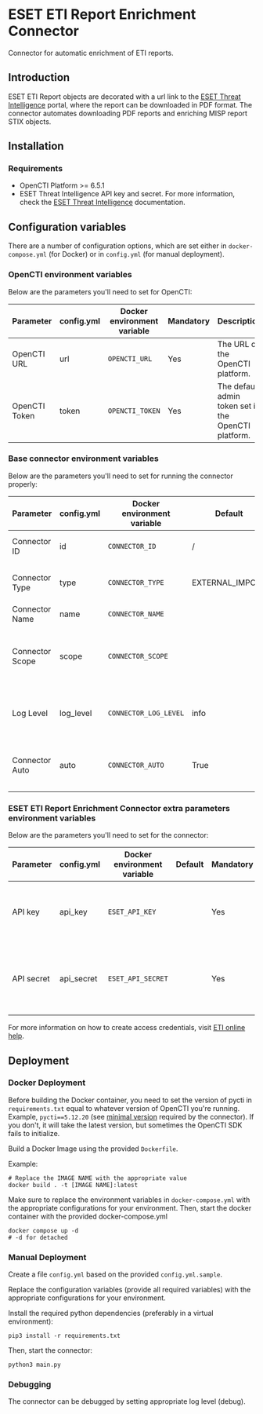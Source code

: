 # ESET ETI Report Enrichment Connector

Connector for automatic enrichment of ETI reports.

## Introduction

ESET ETI Report objects are decorated with a url link to the [ESET Threat Intelligence](https://eti.eset.com) portal,
where the report can be downloaded in PDF format.
The connector automates downloading PDF reports and enriching MISP report STIX objects.

## Installation

### Requirements

- OpenCTI Platform >= 6.5.1
- ESET Threat Intelligence API key and secret. For more information, check the [ESET Threat Intelligence](https://help.eset.com/eti_portal/en-US/) documentation.

## Configuration variables

There are a number of configuration options, which are set either in `docker-compose.yml` (for Docker) or
in `config.yml` (for manual deployment). 

### OpenCTI environment variables

Below are the parameters you'll need to set for OpenCTI:

| Parameter     | config.yml | Docker environment variable | Mandatory | Description                                          |
|---------------|------------|-----------------------------|-----------|------------------------------------------------------|
| OpenCTI URL   | url        | `OPENCTI_URL`               | Yes       | The URL of the OpenCTI platform.                     |
| OpenCTI Token | token      | `OPENCTI_TOKEN`             | Yes       | The default admin token set in the OpenCTI platform. |

### Base connector environment variables

Below are the parameters you'll need to set for running the connector properly:

| Parameter       | config.yml | Docker environment variable | Default         | Mandatory | Description                                                                              |
|-----------------|------------|-----------------------------|-----------------|-----------|------------------------------------------------------------------------------------------|
| Connector ID    | id         | `CONNECTOR_ID`              | /               | Yes       | A unique `UUIDv4` identifier for this connector instance.                                |
| Connector Type  | type       | `CONNECTOR_TYPE`            | EXTERNAL_IMPORT | Yes       | Should always be set to `INTERNAL_ENRICHMENT` for this connector.                        |
| Connector Name  | name       | `CONNECTOR_NAME`            |                 | Yes       | Name of the connector.                                                                   |
| Connector Scope | scope      | `CONNECTOR_SCOPE`           |                 | Yes       | The scope or type of data the connector is importing, either a MIME type or Stix Object. |
| Log Level       | log_level  | `CONNECTOR_LOG_LEVEL`       | info            | Yes       | Determines the verbosity of the logs. Options are `debug`, `info`, `warn`, or `error`.   |
| Connector Auto  | auto       | `CONNECTOR_AUTO`            | True            | Yes       | Must be `true` or `false` to enable or disable auto-enrichment of observables            |

### ESET ETI Report Enrichment Connector extra parameters environment variables

Below are the parameters you'll need to set for the connector:

| Parameter  | config.yml  | Docker environment variable | Default | Mandatory | Description                                                 |
|------------|-------------|-----------------------------|---------|-----------|-------------------------------------------------------------|
| API key    | api_key     | `ESET_API_KEY`              |         | Yes       | The API key generated on ESET Threat Intelligence portal    |
| API secret | api_secret  | `ESET_API_SECRET`           |         | Yes       | The API secret generated on ESET Threat Intelligence portal |

For more information on how to create access credentials, visit [ETI online help](https://help.eset.com/eti_portal/en-US/access_credentials.html).

## Deployment

### Docker Deployment

Before building the Docker container, you need to set the version of pycti in `requirements.txt` equal to whatever
version of OpenCTI you're running. Example, `pycti==5.12.20` (see [minimal version](#requirements) required by the connector).
If you don't, it will take the latest version, but sometimes the OpenCTI SDK fails to initialize.

Build a Docker Image using the provided `Dockerfile`.

Example:

```shell
# Replace the IMAGE NAME with the appropriate value
docker build . -t [IMAGE NAME]:latest
```

Make sure to replace the environment variables in `docker-compose.yml` with the appropriate configurations for your
environment. Then, start the docker container with the provided docker-compose.yml

```shell
docker compose up -d
# -d for detached
```

### Manual Deployment

Create a file `config.yml` based on the provided `config.yml.sample`.

Replace the configuration variables (provide all required variables) with the appropriate configurations for
your environment.

Install the required python dependencies (preferably in a virtual environment):

```shell
pip3 install -r requirements.txt
```

Then, start the connector:

```shell
python3 main.py
```

### Debugging ###

The connector can be debugged by setting appropriate log level (debug).
